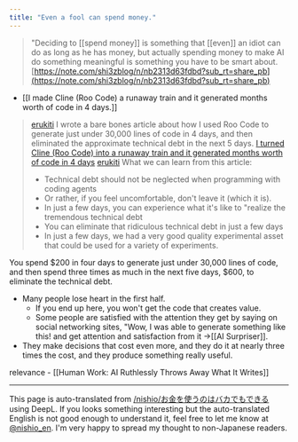 ```yaml
---
title: "Even a fool can spend money."
---
```


> "Deciding to [[spend money]] is something that [[even]] an idiot can do as long as he has money, but actually spending money to make AI do something meaningful is something you have to be smart about.
[https://note.com/shi3zblog/n/nb2313d63fdbd?sub_rt=share_pb](https://note.com/shi3zblog/n/nb2313d63fdbd?sub_rt=share_pb)

- [[I made Cline (Roo Code) a runaway train and it generated months worth of code in 4 days.]]
> [erukiti](https://x.com/erukiti/status/1906492325049913668) I wrote a bare bones article about how I used Roo Code to generate just under 30,000 lines of code in 4 days, and then eliminated the approximate technical debt in the next 5 days.
> [I turned Cline (Roo Code) into a runaway train and it generated months worth of code in 4 days](https://zenn.dev/erukiti/articles/2503-cline-express)
> [erukiti](https://x.com/erukiti/status/1906492593896395144) What we can learn from this article:
>  * Technical debt should not be neglected when programming with coding agents
>  * Or rather, if you feel uncomfortable, don't leave it (which it is).
>  * In just a few days, you can experience what it's like to "realize the tremendous technical debt
>  * You can eliminate that ridiculous technical debt in just a few days
>  * In just a few days, we had a very good quality experimental asset that could be used for a variety of experiments.

You spend $200 in four days to generate just under 30,000 lines of code, and then spend three times as much in the next five days, $600, to eliminate the technical debt.
- Many people lose heart in the first half.
    - If you end up here, you won't get the code that creates value.
    - Some people are satisfied with the attention they get by saying on social networking sites, "Wow, I was able to generate something like this! and get attention and satisfaction from it →[[AI Surpriser]].
- They make decisions that cost even more, and they do it at nearly three times the cost, and they produce something really useful.

relevance
    - [[Human Work: AI Ruthlessly Throws Away What It Writes]]

---
This page is auto-translated from [/nishio/お金を使うのはバカでもできる](https://scrapbox.io/nishio/お金を使うのはバカでもできる) using DeepL. If you looks something interesting but the auto-translated English is not good enough to understand it, feel free to let me know at [@nishio_en](https://twitter.com/nishio_en). I'm very happy to spread my thought to non-Japanese readers.